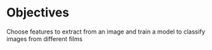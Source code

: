 # Objectives

Choose features to extract from an image and train a model to classify images from different films